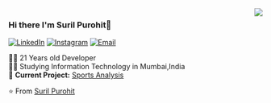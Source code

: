 <img align='right' src="https://github-readme-stats.vercel.app/api?username=SurilPurohit&show_icons=true">

### Hi there I'm Suril Purohit👋

<!--
**SurilPurohit/SurilPurohit** is a ✨ _special_ ✨ repository because its `README.md` (this file) appears on your GitHub profile.

Here are some ideas to get you started:

- 🔭 I’m currently working on ...
- 🌱 I’m currently learning ...
- 👯 I’m looking to collaborate on ...
- 🤔 I’m looking for help with ...
- 💬 Ask me about ...
- 📫 How to reach me: ...
- 😄 Pronouns: ...
- ⚡ Fun fact: ...
-->

<!--
[![Twitter](https://img.shields.io/static/v1?label=lucafluri.ch&message=%20&color=yellow&logo=&style=flat-square&logoColor=white)](https://www.lucafluri.ch/)
[![Instagram](https://img.shields.io/static/v1?label=Instagram&message=%20&color=orange&logo=Instagram&style=flat-square&logoColor=white)](https://www.instagram.com/lucafluri/)
[![me@lucafluri.ch](https://img.shields.io/static/v1?label=me@lucafluri.ch&message=%20&color=red&logo=gmail&style=flat-square&logoColor=white)](mailto:me@lucafluri.ch)
-->

<a href="https://www.linkedin.com/in/SurilPurohit"><img alt="LinkedIn" src="https://img.shields.io/badge/LinkedIn-SurilPurohit-blue?style=flat-square&logo=linkedin"></a>
<a href="https://www.instagram.com/suril_08/"><img alt="Instagram" src="https://img.shields.io/badge/Instagram-suril_08-blue?style=flat-square&logo=instagram"></a>
<a href="mailto:suril.p@somaiya.edu"><img alt="Email" src="https://img.shields.io/badge/Email-suril.p@somaiya.edu-blue?style=flat-square&logo=gmail"></a>  
  
👨‍💻 21 Years old Developer  
👨‍🎓 Studying Information Technology in Mumbai,India  
🚧 **Current Project:** [Sports Analysis](https://github.com/SurilPurohit/Sports-analysis.git)

⭐️ From [Suril Purohit](https://github.com/SurilPurohit)